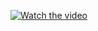 [![Watch the video](https://www.dailyexcelsior.com/wp-content/uploads/2022/06/self-belief.jpg)](https://youtu.be/ax-UPuTHrro)

